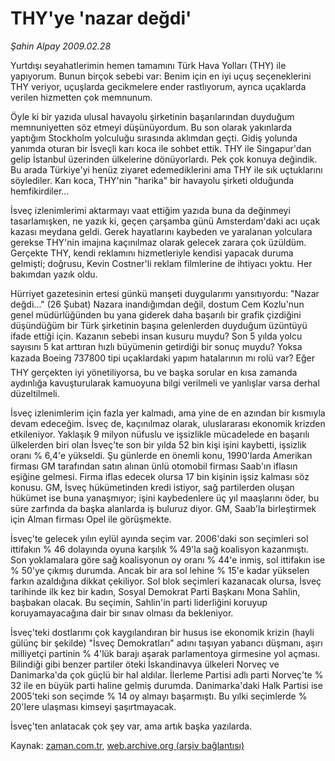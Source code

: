 # THY'ye 'nazar değdi'

*Şahin Alpay 2009.02.28*

<tr><td class="metin" colspan="2" style="padding-top: 20px; padding-left: 5px; padding-right: 10px;">Yurtdışı seyahatlerimin hemen tamamını Türk Hava Yolları (THY) ile yapıyorum. Bunun birçok sebebi var: Benim için en iyi uçuş seçeneklerini THY veriyor, uçuşlarda gecikmelere ender rastlıyorum, ayrıca uçaklarda verilen hizmetten çok memnunum.</td></tr><tr><td class="metin" colspan="2" style="padding-top: 20px; padding-left: 5px; padding-right: 10px;"><p> Öyle ki bir yazıda ulusal havayolu şirketinin başarılarından duyduğum memnuniyetten söz etmeyi düşünüyordum. Bu son olarak yakınlarda yaptığım Stockholm yolculuğu sırasında aklımdan geçti. Gidiş yolunda yanımda oturan bir İsveçli karı koca ile sohbet ettik. THY ile Singapur'dan gelip İstanbul üzerinden ülkelerine dönüyorlardı. Pek çok konuya değindik. Bu arada Türkiye'yi henüz ziyaret edemediklerini ama THY ile sık uçtuklarını söylediler. Karı koca, THY'nin "harika" bir havayolu şirketi olduğunda hemfikirdiler...
<p>İsveç izlenimlerimi aktarmayı vaat ettiğim yazıda buna da değinmeyi tasarlamışken, ne yazık ki, geçen çarşamba günü Amsterdam'daki acı uçak kazası meydana geldi. Gerek hayatlarını kaybeden ve yaralanan yolculara gerekse THY'nin imajına kaçınılmaz olarak gelecek zarara çok üzüldüm. Gerçekte THY, kendi reklamını hizmetleriyle kendisi yapacak duruma gelmişti; doğrusu, Kevin Costner'li reklam filmlerine de ihtiyacı yoktu. Her bakımdan yazık oldu. 
<p>Hürriyet gazetesinin ertesi günkü manşeti duygularımı yansıtıyordu: "Nazar değdi..." (26 Şubat) Nazara inandığımdan değil, dostum Cem Kozlu'nun genel müdürlüğünden bu yana giderek daha başarılı bir grafik çizdiğini düşündüğüm bir Türk şirketinin başına gelenlerden duyduğum üzüntüyü ifade ettiği için. Kazanın sebebi insan kusuru muydu? Son 5 yılda yolcu sayısını 5 kat arttıran hızlı büyümenin getirdiği bir sonuç muydu? Yoksa kazada Boeing 737800 tipi uçaklardaki yapım hatalarının mı rolü var? Eğer THY gerçekten iyi yönetiliyorsa, bu ve başka sorular en kısa zamanda aydınlığa kavuşturularak kamuoyuna bilgi verilmeli ve yanlışlar varsa derhal düzeltilmeli. 
<p>İsveç izlenimlerim için fazla yer kalmadı, ama yine de en azından bir kısmıyla devam edeceğim. İsveç de, kaçınılmaz olarak, uluslararası ekonomik krizden etkileniyor. Yaklaşık 9 milyon nüfuslu ve işsizlikle mücadelede en başarılı ülkelerden biri olan İsveç'te son bir yılda 52 bin kişi işini kaybetti, işsizlik oranı % 6,4'e yükseldi. Şu günlerde en önemli konu, 1990'larda Amerikan firması GM tarafından satın alınan ünlü otomobil firması Saab'ın iflasın eşiğine gelmesi. Firma iflas edecek olursa 17 bin kişinin işsiz kalması söz konusu. GM, İsveç hükümetinden kredi istiyor, sağ partilerden oluşan hükümet ise buna yanaşmıyor; işini kaybedenlere üç yıl maaşlarını öder, bu süre zarfında da başka alanlarda iş buluruz diyor. GM, Saab'la birleştirmek için Alman firması Opel ile görüşmekte.
<p>İsveç'te gelecek yılın eylül ayında seçim var. 2006'daki son seçimleri sol ittifakın % 46 dolayında oyuna karşılık % 49'la sağ koalisyon kazanmıştı. Son yoklamalara göre sağ koalisyonun oy oranı % 44'e inmiş, sol ittifakın ise % 50'ye çıkmış durumda. Ancak bir ara sol lehine % 15'e kadar yükselen farkın azaldığına dikkat çekiliyor. Sol blok seçimleri kazanacak olursa, İsveç tarihinde ilk kez bir kadın, Sosyal Demokrat Parti Başkanı Mona Sahlin, başbakan olacak. Bu seçimin, Sahlin'in parti liderliğini koruyup koruyamayacağına dair bir sınav olması da bekleniyor.
<p>İsveç'teki dostlarımı çok kaygılandıran bir husus ise ekonomik krizin (hayli gülünç bir şekilde) "İsveç Demokratları" adını taşıyan yabancı düşmanı, aşırı milliyetçi partinin % 4'lük barajı aşarak parlamentoya girmesine yol açması. Bilindiği gibi benzer partiler öteki İskandinavya ülkeleri Norveç ve Danimarka'da çok güçlü bir hal aldılar. İlerleme Partisi adlı parti Norveç'te % 32 ile en büyük parti haline gelmiş durumda. Danimarka'daki Halk Partisi ise 2005'teki son seçimde % 14 oy almayı başarmıştı. Bu yılki seçimlerde % 20'lere ulaşması kimseyi şaşırtmayacak.
<p>İsveç'ten anlatacak çok şey var, ama artık başka yazılarda.<br/></p></p></p></p></p></p></p></td></tr>

Kaynak: [zaman.com.tr](http://zaman.com.tr/yazar.do?yazino=820051), [web.archive.org (arşiv bağlantısı)](http://web.archive.org/web/20090303234737/http://www.zaman.com.tr:80/yazar.do?yazino=820051)
